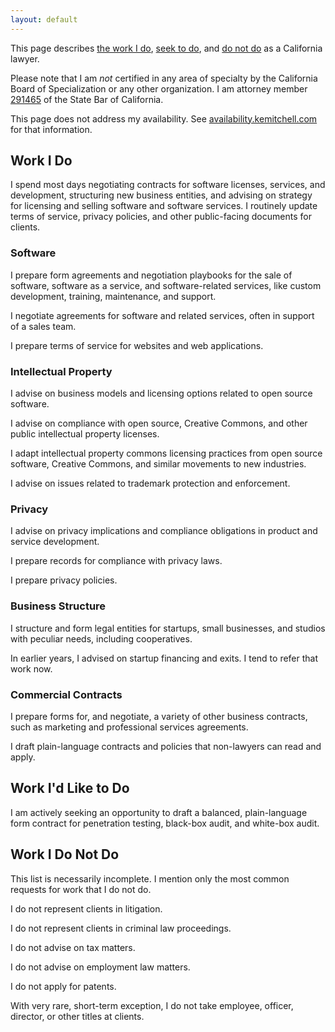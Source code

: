 ```yaml
---
layout: default
---
```

This page describes [the work I do](#do), [seek to do](#seek), and [do not do](#do-not-do) as a California lawyer.

Please note that I am _not_ certified in any area of specialty by the California Board of Specialization or any other organization.  I am attorney member [291465](http://members.calbar.ca.gov/fal/Licensee/Detail/291465) of the State Bar of California.

This page does not address my availability.  See [availability.kemitchell.com](https://availability.kemitchell.com) for that information.

## Work I Do

I spend most days negotiating contracts for software licenses, services, and development, structuring new business entities, and advising on strategy for licensing and selling software and software services.  I routinely update terms of service, privacy policies, and other public-facing documents for clients.

### Software

I prepare form agreements and negotiation playbooks for the sale of software, software as a service, and software-related services, like custom development, training, maintenance, and support.

I negotiate agreements for software and related services, often in support of a sales team.

I prepare terms of service for websites and web applications.

### Intellectual Property

I advise on business models and licensing options related to open source software.

I advise on compliance with open source, Creative Commons, and other public intellectual property licenses.

I adapt intellectual property commons licensing practices from open source software, Creative Commons, and similar movements to new industries.

I advise on issues related to trademark protection and enforcement.

### Privacy

I advise on privacy implications and compliance obligations in product and service development.

I prepare records for compliance with privacy laws.

I prepare privacy policies.

### Business Structure

I structure and form legal entities for startups, small businesses, and studios with peculiar needs, including cooperatives.

In earlier years, I advised on startup financing and exits.  I tend to refer that work now.

### Commercial Contracts

I prepare forms for, and negotiate, a variety of other business contracts, such as marketing and professional services agreements.

I draft plain-language contracts and policies that non-lawyers can read and apply.

## Work I'd Like to Do

I am actively seeking an opportunity to draft a balanced, plain-language form contract for penetration testing, black-box audit, and white-box audit.

## Work I Do Not Do

<aside class="info">This list is necessarily incomplete.  I mention only the most common requests for work that I do not do.</aside>

I do not represent clients in litigation.

I do not represent clients in criminal law proceedings.

I do not advise on tax matters.

I do not advise on employment law matters.

I do not apply for patents.

With very rare, short-term exception, I do not take employee, officer, director, or other titles at clients.
